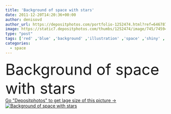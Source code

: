 ```yaml
---
title: 'Background of space with stars'
date: 2011-12-20T14:20:36+00:00
author: denisovd
author_url: https://depositphotos.com/portfolio-1252474.html?ref=64678756
image: https://static7.depositphotos.com/thumbs/1252474/image/745/7459413/api_thumb_450.jpg?forcejpeg=true
type: "post"
tags: ['red' ,'blue' ,'background' ,'illustration' ,'space' ,'shiny' ,'sky' ,'bright' ,'field' ,'dark' ,'star' ,'night' ,'shining' ,'with' ,'wallpaper' ,'stars' ,'deep' ,'astronomy' ,'galaxy' ,'universe' ,'nebula' ,'twinkle' ,'of' ,'outer' ,'unknown' ,'starry' ,'Twinkling' ,'starfield' ]
categories: 
  - space
---
```

<div aling="center">
            <font size="60"> Background of space with stars</font>   
</div>
<div>
    <a href='https://depositphotos.com/7459413/stock-photo-background-of-space-with-stars.html?ref=64678756' target=_blank > Go "Depositphotos" to get lage size of this picture ->
        <img href='https://depositphotos.com/7459413/stock-photo-background-of-space-with-stars.html?ref=64678756' src='https://static7.depositphotos.com/1252474/745/i/950/depositphotos_7459413-stock-photo-background-of-space-with-stars.jpg?forcejpeg=true' alt='Background of space with stars' >
    </a>
</div>
